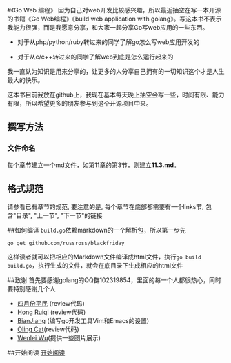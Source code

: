 #《Go Web 编程》
因为自己对web开发比较感兴趣，所以最近抽空在写一本开源的书籍《Go Web编程》《build web application with golang》。写这本书不表示我能力很强，而是我愿意分享，和大家一起分享Go写web应用的一些东西。

- 对于从php/python/ruby转过来的同学了解go怎么写web应用开发的

- 对于从c/c++转过来的同学了解web到底是怎么运行起来的

我一直认为知识是用来分享的，让更多的人分享自己拥有的一切知识这个才是人生最大的快乐。

这本书目前我放在github上，我现在基本每天晚上抽空会写一些，时间有限、能力有限，所以希望更多的朋友参与到这个开源项目中来。

## 撰写方法
### 文件命名
每个章节建立一个md文件，如第11章的第3节，则建立**11.3.md**。

## 格式规范
请参看已有章节的规范, 要注意的是, 每个章节在底部都需要有一个links节, 包含"目录", "上一节", "下一节"的链接

##如何编译
`build.go`依赖markdown的一个解析包，所以第一步先

	go get github.com/russross/blackfriday

这样读者就可以把相应的Markdown文件编译成html文件，执行`go build build.go`，执行生成的文件，就会在底目录下生成相应的html文件

##致谢
首先要感谢golang的QQ群102319854，里面的每一个人都很热心，同时要特别感谢几个人

 - [四月份平民](https://plus.google.com/110445767383269817959) (review代码)
 - [Hong Ruiqi](https://github.com/hongruiqi)  (review代码)
 - [BianJiang](https://github.com/border) (编写go开发工具Vim和Emacs的设置)
 - [Oling Cat](https://github.com/OlingCat)(review代码)
 - [Wenlei Wu](mailto:spadesacn@gmail.com)(提供一些图片展示)

##开始阅读
[开始阅读](https://github.com/astaxie/build-web-application-with-golang/blob/master/preface.md)